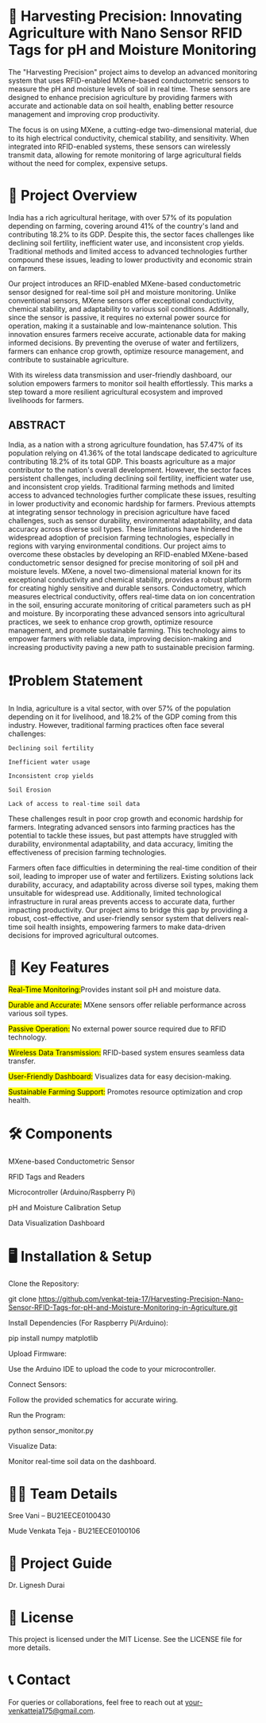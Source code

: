 # 🌾 Harvesting Precision: Innovating Agriculture with Nano Sensor RFID Tags for pH and Moisture Monitoring

The "Harvesting Precision" project aims to develop an advanced monitoring system that uses RFID-enabled MXene-based conductometric sensors to measure the pH and moisture levels of soil in real time. These sensors are designed to enhance precision agriculture by providing farmers with accurate and actionable data on soil health, enabling better resource management and improving crop productivity.

The focus is on using MXene, a cutting-edge two-dimensional material, due to its high electrical conductivity, chemical stability, and sensitivity. When integrated into RFID-enabled systems, these sensors can wirelessly transmit data, allowing for remote monitoring of large agricultural fields without the need for complex, expensive setups.

# 🌿 Project Overview

India has a rich agricultural heritage, with over 57% of its population depending on farming, covering around 41% of the country's land and contributing 18.2% to its GDP. Despite this, the sector faces challenges like declining soil fertility, inefficient water use, and inconsistent crop yields. Traditional methods and limited access to advanced technologies further compound these issues, leading to lower productivity and economic strain on farmers.

Our project introduces an RFID-enabled MXene-based conductometric sensor designed for real-time soil pH and moisture monitoring. Unlike conventional sensors, MXene sensors offer exceptional conductivity, chemical stability, and adaptability to various soil conditions. Additionally, since the sensor is passive, it requires no external power source for operation, making it a sustainable and low-maintenance solution. This innovation ensures farmers receive accurate, actionable data for making informed decisions. By preventing the overuse of water and fertilizers, farmers can enhance crop growth, optimize resource management, and contribute to sustainable agriculture.

With its wireless data transmission and user-friendly dashboard, our solution empowers farmers to monitor soil health effortlessly. This marks a step toward a more resilient agricultural ecosystem and improved livelihoods for farmers.

## ABSTRACT

India, as a nation with a strong agriculture foundation, has 57.47% of its population relying on 41.36% of the total landscape dedicated to agriculture contributing 18.2% of its total GDP. This boasts agriculture as a major contributor to the nation's overall development. However, the sector faces persistent challenges, including declining soil fertility, inefficient water use, and inconsistent crop yields. Traditional farming methods and limited access to advanced technologies further complicate these issues, resulting in lower productivity and economic hardship for farmers. Previous attempts at integrating sensor technology in precision agriculture have faced challenges, such as sensor durability, environmental adaptability, and data accuracy across diverse soil types. These limitations have hindered the widespread adoption of precision farming technologies, especially in regions with varying environmental conditions. Our project aims to overcome these obstacles by developing an RFID-enabled MXene-based conductometric sensor designed for precise monitoring of soil pH and moisture levels. MXene, a novel two-dimensional material known for its exceptional conductivity and chemical stability, provides a robust platform for creating highly sensitive and durable sensors. Conductometry, which measures electrical conductivity, offers real-time data on ion concentration in the soil, ensuring accurate monitoring of critical parameters such as pH and moisture. By incorporating these advanced sensors into agricultural practices, we seek to enhance crop growth, optimize resource management, and promote sustainable farming. This technology aims to empower farmers with reliable data, improving decision-making and increasing productivity paving a new path to sustainable precision farming.

# ❗Problem Statement

In India, agriculture is a vital sector, with over 57% of the population depending on it for livelihood, and 18.2% of the GDP coming from this industry. However, traditional farming practices often face several challenges:

    Declining soil fertility

    Inefficient water usage

    Inconsistent crop yields

    Soil Erosion

    Lack of access to real-time soil data

These challenges result in poor crop growth and economic hardship for farmers. Integrating advanced sensors into farming practices has the potential to tackle these issues, but past attempts have struggled with durability, environmental adaptability, and data accuracy, limiting the effectiveness of precision farming technologies.

Farmers often face difficulties in determining the real-time condition of their soil, leading to improper use of water and fertilizers. Existing solutions lack durability, accuracy, and adaptability across diverse soil types, making them unsuitable for widespread use. Additionally, limited technological infrastructure in rural areas prevents access to accurate data, further impacting productivity. Our project aims to bridge this gap by providing a robust, cost-effective, and user-friendly sensor system that delivers real-time soil health insights, empowering farmers to make data-driven decisions for improved agricultural outcomes.

# 🚀 Key Features

<mark>Real-Time Monitoring:</mark>Provides instant soil pH and moisture data.

<mark>Durable and Accurate:</mark>
 MXene sensors offer reliable performance across various soil types.

<mark>Passive Operation:</mark>
 No external power source required due to RFID technology.

<mark>Wireless Data Transmission:</mark>
 RFID-based system ensures seamless data transfer.

<mark>User-Friendly Dashboard:</mark>
 Visualizes data for easy decision-making.

<mark>Sustainable Farming Support:</mark>
 Promotes resource optimization and crop health.

# 🛠️ Components

MXene-based Conductometric Sensor

RFID Tags and Readers

Microcontroller (Arduino/Raspberry Pi)

pH and Moisture Calibration Setup

Data Visualization Dashboard

# 🖥️ Installation & Setup

Clone the Repository:

git clone
https://github.com/venkat-teja-17/Harvesting-Precision-Nano-Sensor-RFID-Tags-for-pH-and-Moisture-Monitoring-in-Agriculture.git

Install Dependencies (For Raspberry Pi/Arduino):

pip install numpy matplotlib

Upload Firmware:

Use the Arduino IDE to upload the code to your microcontroller.

Connect Sensors:

Follow the provided schematics for accurate wiring.

Run the Program:

python sensor_monitor.py

Visualize Data:

Monitor real-time soil data on the dashboard.

# 🧑‍🔬 Team Details

Sree Vani – BU21EECE0100430

Mude Venkata Teja - BU21EECE0100106

# 📘 Project Guide

Dr. Lignesh Durai

# 📄 License

This project is licensed under the MIT License. See the LICENSE file for more details.

# 📞 Contact

For queries or collaborations, feel free to reach out at your-venkatteja175@gmail.com.
